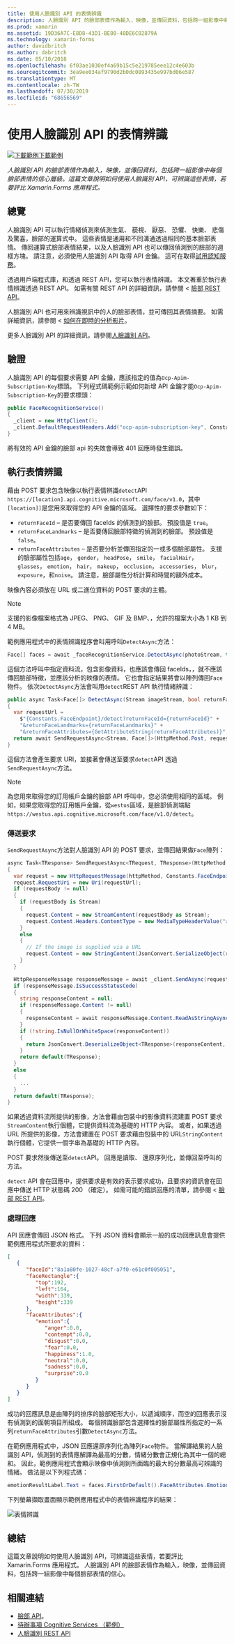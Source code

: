 ```yaml
---
title: 使用人臉識別 API 的表情辨識
description: 人臉識別 API 的臉部表情作為輸入，映像，並傳回資料，包括跨一組影像中每個臉部表情的信心層級。 這篇文章說明如何使用人臉識別 API，可辨識這些表情，若要評比 Xamarin.Forms 應用程式。
ms.prod: xamarin
ms.assetid: 19D36A7C-E8D8-43D1-BE80-48DE6C02879A
ms.technology: xamarin-forms
author: davidbritch
ms.author: dabritch
ms.date: 05/10/2018
ms.openlocfilehash: 6f03ae1030ef4a69b15c5e219785eee12c4e603b
ms.sourcegitcommit: 3ea9ee034af9790d2b0dc0893435e997bd06e587
ms.translationtype: MT
ms.contentlocale: zh-TW
ms.lasthandoff: 07/30/2019
ms.locfileid: "68656569"
---
```

# <a name="emotion-recognition-using-the-face-api"></a>使用人臉識別 API 的表情辨識

[![下載範例](~/media/shared/download.png)下載範例](https://docs.microsoft.com/samples/xamarin/xamarin-forms-samples/webservices-todocognitiveservices)

_人臉識別 API 的臉部表情作為輸入，映像，並傳回資料，包括跨一組影像中每個臉部表情的信心層級。這篇文章說明如何使用人臉識別 API，可辨識這些表情，若要評比 Xamarin.Forms 應用程式。_

## <a name="overview"></a>總覽

人臉識別 API 可以執行情緒偵測來偵測生氣、 藐視、 厭惡、 恐懼、 快樂、 悲傷及驚喜，臉部的運算式中。 這些表情是通用和不同溝通透過相同的基本臉部表情。 傳回運算式臉部表情結果，以及人臉識別 API 也可以傳回偵測到的臉部的週框方塊。 請注意，必須使用人臉識別 API 取得 API 金鑰。 這可在取得[試用認知服務](https://azure.microsoft.com/try/cognitive-services/?api=face-api)。

透過用戶端程式庫，和透過 REST API，您可以執行表情辨識。 本文著重於執行表情辨識透過 REST API。 如需有關 REST API 的詳細資訊，請參閱 <<c0> [ 臉部 REST API](https://westus.dev.cognitive.microsoft.com/docs/services/563879b61984550e40cbbe8d/operations/563879b61984550f30395236)。

人臉識別 API 也可用來辨識視訊中的人的臉部表情，並可傳回其表情摘要。 如需詳細資訊，請參閱 <<c0> [ 如何在即時的分析影片](/azure/cognitive-services/face/face-api-how-to-topics/howtoanalyzevideo_face/)。

更多人臉識別 API 的詳細資訊，請參閱[人臉識別 API](/azure/cognitive-services/face/overview/)。

## <a name="authentication"></a>驗證

人臉識別 API 的每個要求需要 API 金鑰，應該指定的值為`Ocp-Apim-Subscription-Key`標頭。 下列程式碼範例示範如何新增 API 金鑰才能`Ocp-Apim-Subscription-Key`的要求標頭：

```csharp
public FaceRecognitionService()
{
  _client = new HttpClient();
  _client.DefaultRequestHeaders.Add("ocp-apim-subscription-key", Constants.FaceApiKey);
}
```

將有效的 API 金鑰的臉部 api 的失敗會導致 401 回應時發生錯誤。

## <a name="performing-emotion-recognition"></a>執行表情辨識

藉由 POST 要求包含映像以執行表情辨識`detect`API `https://[location].api.cognitive.microsoft.com/face/v1.0`，其中`[location]]`是您用來取得您的 API 金鑰的區域。 選擇性的要求參數如下：

- `returnFaceId` – 是否要傳回 faceIds 的偵測到的臉部。 預設值是 `true`。
- `returnFaceLandmarks` – 是否要傳回臉部特徵的偵測到的臉部。 預設值是 `false`。
- `returnFaceAttributes` – 是否要分析並傳回指定的一或多個臉部屬性。 支援的臉部屬性包括`age`， `gender`， `headPose`， `smile`， `facialHair`， `glasses`， `emotion`， `hair`， `makeup`， `occlusion`， `accessories`， `blur`， `exposure`，和`noise`。 請注意，臉部屬性分析計算和時間的額外成本。

映像內容必須放在 URL 或二進位資料的 POST 要求的主體。

> [!NOTE]
> 支援的影像檔案格式為 JPEG、 PNG、 GIF 及 BMP、，允許的檔案大小為 1 KB 到 4 MB。

範例應用程式中的表情辨識程序會叫用呼叫`DetectAsync`方法：

```csharp
Face[] faces = await _faceRecognitionService.DetectAsync(photoStream, true, false, new FaceAttributeType[] { FaceAttributeType.Emotion });
```

這個方法呼叫中指定資料流，包含影像資料，也應該會傳回 faceIds，，就不應該傳回臉部特徵，並應該分析的映像的表情。 它也會指定結果將會以陣列傳回`Face`物件。 依次`DetectAsync`方法會叫用`detect`REST API 執行情緒辨識：

```csharp
public async Task<Face[]> DetectAsync(Stream imageStream, bool returnFaceId, bool returnFaceLandmarks, IEnumerable<FaceAttributeType> returnFaceAttributes)
{
  var requestUrl =
    $"{Constants.FaceEndpoint}/detect?returnFaceId={returnFaceId}" +
    "&returnFaceLandmarks={returnFaceLandmarks}" +
    "&returnFaceAttributes={GetAttributeString(returnFaceAttributes)}";
  return await SendRequestAsync<Stream, Face[]>(HttpMethod.Post, requestUrl, imageStream);
}
```

這個方法會產生要求 URI，並接著會傳送至要求`detect`API 透過`SendRequestAsync`方法。

> [!NOTE]
> 為您用來取得您的訂用帳戶金鑰的臉部 API 呼叫中，您必須使用相同的區域。 例如，如果您取得您的訂用帳戶金鑰，從`westus`區域，是臉部偵測端點`https://westus.api.cognitive.microsoft.com/face/v1.0/detect`。

### <a name="sending-the-request"></a>傳送要求

`SendRequestAsync`方法對人臉識別 API 的 POST 要求，並傳回結果做`Face`陣列：

```csharp
async Task<TResponse> SendRequestAsync<TRequest, TResponse>(HttpMethod httpMethod, string requestUrl, TRequest requestBody)
{
  var request = new HttpRequestMessage(httpMethod, Constants.FaceEndpoint);
  request.RequestUri = new Uri(requestUrl);
  if (requestBody != null)
  {
    if (requestBody is Stream)
    {
      request.Content = new StreamContent(requestBody as Stream);
      request.Content.Headers.ContentType = new MediaTypeHeaderValue("application/octet-stream");
    }
    else
    {
      // If the image is supplied via a URL
      request.Content = new StringContent(JsonConvert.SerializeObject(requestBody, s_settings), Encoding.UTF8, "application/json");
    }
  }

  HttpResponseMessage responseMessage = await _client.SendAsync(request);
  if (responseMessage.IsSuccessStatusCode)
  {
    string responseContent = null;
    if (responseMessage.Content != null)
    {
      responseContent = await responseMessage.Content.ReadAsStringAsync();
    }
    if (!string.IsNullOrWhiteSpace(responseContent))
    {
      return JsonConvert.DeserializeObject<TResponse>(responseContent, s_settings);
    }
    return default(TResponse);
  }
  else
  {
    ...
  }
  return default(TResponse);
}
```

如果透過資料流所提供的影像，方法會藉由包裝中的影像資料流建置 POST 要求`StreamContent`執行個體，它提供資料流為基礎的 HTTP 內容。 或者，如果透過 URL 所提供的影像，方法會建置在 POST 要求藉由包裝中的 URL`StringContent`執行個體，它提供一個字串為基礎的 HTTP 內容。

POST 要求然後傳送至`detect`API。 回應是讀取、 還原序列化，並傳回至呼叫的方法。

`detect` API 會在回應中，提供要求是有效的表示要求成功，且要求的資訊會在回應中傳送 HTTP 狀態碼 200 （確定）。 如需可能的錯誤回應的清單，請參閱 <<c0> [ 臉部 REST API](https://westus.dev.cognitive.microsoft.com/docs/services/563879b61984550e40cbbe8d/operations/563879b61984550f30395236)。

### <a name="processing-the-response"></a>處理回應

API 回應會傳回 JSON 格式。 下列 JSON 資料會顯示一般的成功回應訊息會提供範例應用程式所要求的資料：

```json
[  
   {  
      "faceId":"8a1a80fe-1027-48cf-a7f0-e61c0f005051",
      "faceRectangle":{  
         "top":192,
         "left":164,
         "width":339,
         "height":339
      },
      "faceAttributes":{  
         "emotion":{  
            "anger":0.0,
            "contempt":0.0,
            "disgust":0.0,
            "fear":0.0,
            "happiness":1.0,
            "neutral":0.0,
            "sadness":0.0,
            "surprise":0.0
         }
      }
   }
]
```

成功的回應訊息是由陣列的排序的臉部矩形大小，以遞減順序，而空的回應表示沒有偵測到的面朝項目所組成。 每個辨識臉部包含選擇性的臉部屬性所指定的一系列`returnFaceAttributes`引數`DetectAsync`方法。

在範例應用程式中，JSON 回應還原序列化為陣列`Face`物件。 當解譯結果的人臉識別 API，偵測到的表情應解譯為最高的分數，情緒分數會正規化為其中一個的總和。 因此，範例應用程式會顯示映像中偵測到所面臨的最大的分數最高可辨識的情緒。 做法是以下列程式碼：

```csharp
emotionResultLabel.Text = faces.FirstOrDefault().FaceAttributes.Emotion.ToRankedList().FirstOrDefault().Key;
```

下列螢幕擷取畫面顯示範例應用程式中的表情辨識程序的結果：

![](emotion-recognition-images/emotion-recognition.png "表情辨識")

## <a name="summary"></a>總結

這篇文章說明如何使用人臉識別 API，可辨識這些表情，若要評比 Xamarin.Forms 應用程式。 人臉識別 API 的臉部表情作為輸入，映像，並傳回資料，包括跨一組影像中每個臉部表情的信心。

## <a name="related-links"></a>相關連結

- [臉部 API](/azure/cognitive-services/face/overview/)。
- [待辦事項 Cognitive Services （範例）](https://docs.microsoft.com/samples/xamarin/xamarin-forms-samples/webservices-todocognitiveservices)
- [人臉識別 REST API](https://westus.dev.cognitive.microsoft.com/docs/services/563879b61984550e40cbbe8d/operations/563879b61984550f30395236)
